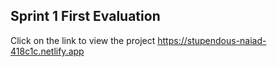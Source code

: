 ## Sprint 1 First Evaluation
Click on the link to view the project https://stupendous-naiad-418c1c.netlify.app 